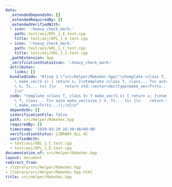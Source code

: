 ```yaml
---
data:
  _extendedDependsOn: []
  _extendedRequiredBy: []
  _extendedVerifiedWith:
  - icon: ':heavy_check_mark:'
    path: test/aoj/DPL_1_E.test.cpp
    title: test/aoj/DPL_1_E.test.cpp
  - icon: ':heavy_check_mark:'
    path: test/aoj/GRL_1_C.test.cpp
    title: test/aoj/GRL_1_C.test.cpp
  _pathExtension: hpp
  _verificationStatusIcon: ':heavy_check_mark:'
  attributes:
    links: []
  bundledCode: "#line 1 \"src/Helper/MakeVec.hpp\"\ntemplate <class T, class S> T\
    \ make_vec(S x) { return x; }\ntemplate <class T, class... Ts> auto make_vec(size_t\
    \ n, Ts... ts) {\n    return std::vector<decltype(make_vec<T>(ts...))>(n, make_vec<T>(ts...));\n\
    }\n"
  code: "template <class T, class S> T make_vec(S x) { return x; }\ntemplate <class\
    \ T, class... Ts> auto make_vec(size_t n, Ts... ts) {\n    return std::vector<decltype(make_vec<T>(ts...))>(n,\
    \ make_vec<T>(ts...));\n}\n"
  dependsOn: []
  isVerificationFile: false
  path: src/Helper/MakeVec.hpp
  requiredBy: []
  timestamp: '2020-03-29 16:30:46+09:00'
  verificationStatus: LIBRARY_ALL_AC
  verifiedWith:
  - test/aoj/GRL_1_C.test.cpp
  - test/aoj/DPL_1_E.test.cpp
documentation_of: src/Helper/MakeVec.hpp
layout: document
redirect_from:
- /library/src/Helper/MakeVec.hpp
- /library/src/Helper/MakeVec.hpp.html
title: src/Helper/MakeVec.hpp
---
```

